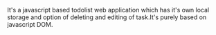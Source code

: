 It's a javascript based todolist web application which has it's own local storage and option of deleting and editing of task.It's  purely based on javascript DOM.

